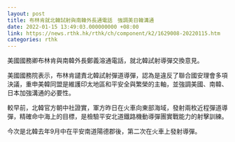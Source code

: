 ```yaml
---
layout: post
title: 布林肯就北韓試射與南韓外長通電話　強調美日韓溝通
date: 2022-01-15 13:49:03.000000000 +08:00
link: https://news.rthk.hk/rthk/ch/component/k2/1629008-20220115.htm
categories: rthk
---
```


美國國務卿布林肯與南韓外長鄭義溶通電話，就北韓試射導彈交換意見。

美國國務院表示，布林肯譴責北韓試射彈道導彈，認為是違反了聯合國安理會多項決議，重申美韓同盟是維護印太地區和平安全與繁榮的主軸，並強調美國、南韓、日本加強溝通的必要性。

較早前，北韓官方朝中社證實，軍方昨日在火車向東部海域，發射兩枚近程彈道導彈，精確命中海上的目標，是檢驗平安北道鐵路機動導彈團實戰能力的射擊訓練。

今次是北韓去年9月中在平安南道陽德郡後，第二次在火車上發射導彈。
